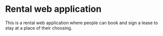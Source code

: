 # Rental web application
This is a rental web application where people can book and sign a lease to stay at a place of their choosing.
 

